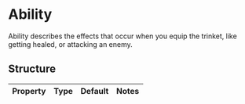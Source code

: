 # Ability

Ability describes the effects that occur when you equip the trinket, like getting healed, or attacking an enemy.

## Structure

| Property | Type | Default | Notes |
| -------- | ---- | ------- | ----- |
